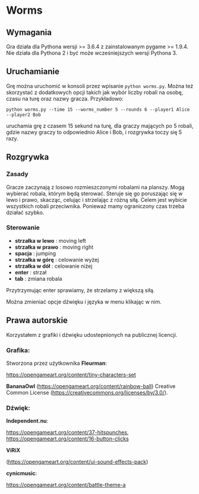 # Worms
## Wymagania
Gra działa dla Pythona wersji >= 3.6.4 z zainstalowanym pygame >= 1.9.4. Nie działa dla Pythona 2 i być może wcześniejszych wersji Pythona 3.

## Uruchamianie
Grę można uruchomić w konsoli przez wpisanie `python worms.py`. Można też skorzystać z dodatkowych opcji takich jak wybór liczby robali na osobę, czasu na turę oraz nazwy gracza. Przykładowo:

`python worms.py --time 15 --worms_number 5 --rounds 6 --player1 Alice --player2 Bob`

uruchamia grę z czasem 15 sekund na turę, dla graczy mających po 5 robali, gdzie nazwy graczy to odpowiednio Alice i Bob, i rozgrywka toczy się 5 razy.

## Rozgrywka
### Zasady
Gracze zaczynają z losowo rozmieszczonymi robalami na planszy. Mogą wybierać robala, którym będą sterować. Steruje się go poruszając się w lewo i prawo, skacząc, celując i strzelając z różną siłą. Celem jest wybicie wszystkich robali przeciwnika. Ponieważ mamy ograniczony czas trzeba działać szybko.

### Sterowanie
* **strzałka w lewo** : moving left
* **strzałka w prawo** : moving right
* **spacja** : jumping
* **strzałka w górę** : celowanie wyżej
* **strzałka w dół** : celowanie niżej
* **enter** : strzał
* **tab** : zmiana robala

Przytrzymując enter sprawiamy, że strzelamy z większą siłą.

Można zmieniać opcje dźwięku i języka w menu klikając w nim.

## Prawa autorskie
Korzystałem z grafiki i dźwięku udostepnionych na publicznej licencji.

### Grafika:
Stworzona przez użytkownika **Fleurman**:

https://opengameart.org/content/tiny-characters-set

**BananaOwl** 
(https://opengameart.org/content/rainbow-ball) Creative Common License (https://creativecommons.org/licenses/by/3.0/).

### Dźwięk:
**Independent.nu**:

https://opengameart.org/content/37-hitspunches,
https://opengameart.org/content/16-button-clicks

**ViRiX** 

(https://opengameart.org/content/ui-sound-effects-pack)

**cynicmusic**: 

https://opengameart.org/content/battle-theme-a


